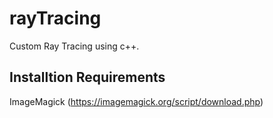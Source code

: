 # rayTracing
Custom Ray Tracing using c++.

## Installtion Requirements
ImageMagick (https://imagemagick.org/script/download.php)